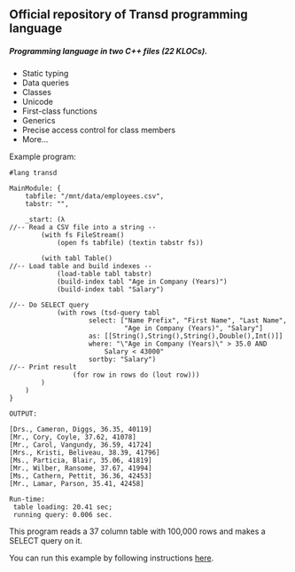 ## Official repository of Transd programming language

##### Programming language in two C++ files (22 KLOCs).

* Static typing
* Data queries
* Classes
* Unicode
* First-class functions
* Generics
* Precise access control for class members
* More...

Example program:

```
#lang transd

MainModule: {
    tabfile: "/mnt/data/employees.csv",
    tabstr: "",

    _start: (λ 
//-- Read a CSV file into a string --
        (with fs FileStream()
            (open fs tabfile) (textin tabstr fs))

        (with tabl Table()
//-- Load table and build indexes --
            (load-table tabl tabstr)
            (build-index tabl "Age in Company (Years)")
            (build-index tabl "Salary")

//-- Do SELECT query
            (with rows (tsd-query tabl 
                    select: ["Name Prefix", "First Name", "Last Name",
                             "Age in Company (Years)", "Salary"]
                    as: [[String(),String(),String(),Double(),Int()]]
                    where: "\"Age in Company (Years)\" > 35.0 AND 
                        Salary < 43000"
                    sortby: "Salary")
//-- Print result
                (for row in rows do (lout row)))
        )
    )
}

OUTPUT:

[Drs., Cameron, Diggs, 36.35, 40119]
[Mr., Cory, Coyle, 37.62, 41078]
[Mr., Carol, Vangundy, 36.59, 41724]
[Mrs., Kristi, Beliveau, 38.39, 41796]
[Ms., Particia, Blair, 35.06, 41819]
[Mr., Wilber, Ransome, 37.67, 41994]
[Ms., Cathern, Pettit, 36.36, 42453]
[Mr., Lamar, Parson, 35.41, 42458]

Run-time:
 table loading: 20.41 sec;
 running query: 0.006 sec.
```
This program reads a 37 column table with 100,000 rows and makes a SELECT query on it.

You can run this example by following instructions [here](https://transd.org/perftest.html). 
